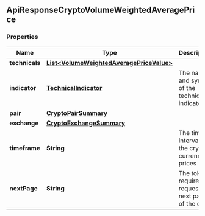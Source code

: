 
## ApiResponseCryptoVolumeWeightedAveragePrice

### Properties
Name | Type | Description | Notes
------------ | ------------- | ------------- | -------------
**technicals** | [**List&lt;VolumeWeightedAveragePriceValue&gt;**](VolumeWeightedAveragePriceValue.md) |  |  [optional]
**indicator** | [**TechnicalIndicator**](TechnicalIndicator.md) | The name and symbol of the technical indicator |  [optional]
**pair** | [**CryptoPairSummary**](CryptoPairSummary.md) |  |  [optional]
**exchange** | [**CryptoExchangeSummary**](CryptoExchangeSummary.md) |  |  [optional]
**timeframe** | **String** | The time interval for the crypto currency prices |  [optional]
**nextPage** | **String** | The token required to request the next page of the data |  [optional]



